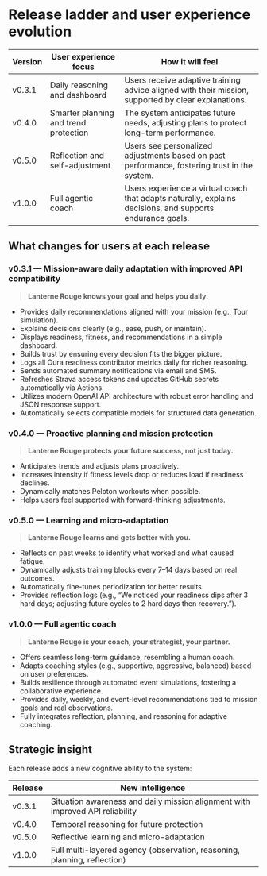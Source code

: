 # Release ladder and user experience evolution

| Version | User experience focus           | How it will feel                                                                                     |
|---------|---------------------------------|------------------------------------------------------------------------------------------------------|
| v0.3.1  | Daily reasoning and dashboard   | Users receive adaptive training advice aligned with their mission, supported by clear explanations. |
| v0.4.0  | Smarter planning and trend protection | The system anticipates future needs, adjusting plans to protect long-term performance.              |
| v0.5.0  | Reflection and self-adjustment  | Users see personalized adjustments based on past performance, fostering trust in the system.        |
| v1.0.0  | Full agentic coach              | Users experience a virtual coach that adapts naturally, explains decisions, and supports endurance goals. |

## What changes for users at each release

### v0.3.1 — Mission-aware daily adaptation with improved API compatibility

> **Lanterne Rouge knows your goal and helps you daily.**
- Provides daily recommendations aligned with your mission (e.g., Tour simulation).
- Explains decisions clearly (e.g., ease, push, or maintain).
- Displays readiness, fitness, and recommendations in a simple dashboard.
- Builds trust by ensuring every decision fits the bigger picture.
- Logs all Oura readiness contributor metrics daily for richer reasoning.
- Sends automated summary notifications via email and SMS.
- Refreshes Strava access tokens and updates GitHub secrets automatically via Actions.
- Utilizes modern OpenAI API architecture with robust error handling and JSON response support.
- Automatically selects compatible models for structured data generation.

### v0.4.0 — Proactive planning and mission protection

> **Lanterne Rouge protects your future success, not just today.**
- Anticipates trends and adjusts plans proactively.
- Increases intensity if fitness levels drop or reduces load if readiness declines.
- Dynamically matches Peloton workouts when possible.
- Helps users feel supported with forward-thinking adjustments.

### v0.5.0 — Learning and micro-adaptation

> **Lanterne Rouge learns and gets better with you.**
- Reflects on past weeks to identify what worked and what caused fatigue.
- Dynamically adjusts training blocks every 7–14 days based on real outcomes.
- Automatically fine-tunes periodization for better results.
- Provides reflection logs (e.g., “We noticed your readiness dips after 3 hard days; adjusting future cycles to 2 hard days then recovery.”).

### v1.0.0 — Full agentic coach

> **Lanterne Rouge is your coach, your strategist, your partner.**
- Offers seamless long-term guidance, resembling a human coach.
- Adapts coaching styles (e.g., supportive, aggressive, balanced) based on user preferences.
- Builds resilience through automated event simulations, fostering a collaborative experience.
- Provides daily, weekly, and event-level recommendations tied to mission goals and real observations.
- Fully integrates reflection, planning, and reasoning for adaptive coaching.

## Strategic insight

Each release adds a new cognitive ability to the system:

| Release | New intelligence                              |
|---------|-----------------------------------------------|
| v0.3.1  | Situation awareness and daily mission alignment with improved API reliability |
| v0.4.0  | Temporal reasoning for future protection        |
| v0.5.0  | Reflective learning and micro-adaptation        |
| v1.0.0  | Full multi-layered agency (observation, reasoning, planning, reflection) |



